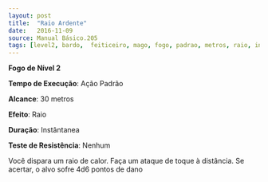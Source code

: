 ```yaml
---
layout: post
title:  "Raio Ardente"
date:   2016-11-09
source: Manual Básico.205
tags: [level2, bardo,  feiticeiro, mago, fogo, padrao, metros, raio, instantanea, nenhum, dano]
---
```


**Fogo de Nível 2**

**Tempo de Execução**: Ação Padrão

**Alcance**: 30 metros

**Efeito**: Raio

**Duração**: Instântanea

**Teste de Resistência**: Nenhum

Você dispara um raio de calor. Faça um ataque de toque à distância. Se acertar, o alvo sofre 4d6 pontos de dano